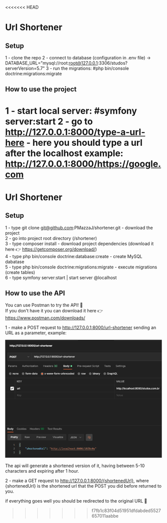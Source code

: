 <<<<<<< HEAD
# Url Shortener

## Setup

1 - clone the repo
2 - connect to database (configuration in .env file) -> DATABASE_URL="mysql://root:root@127.0.0.1:3306/studos?serverVersion=5.7"
3 - run the migrations: #php bin/console doctrine:migrations:migrate

## How to use the project

1 - start local server: #symfony server:start
2 - go to http://127.0.0.1:8000/type-a-url-here - here you should type a url after the localhost
example: http://127.0.0.1:8000/https://google.com 
=======
# Url Shortener

## Setup

1 - type git clone git@github.com:PMazzaJ/shortener.git - download the project  
2 - go into project root directory (/shortener)  
3 - type composer install - download project dependencies (download it here :point_right: https://getcomposer.org/download/)  
4 - type php bin/console doctrine:database:create - create MySQL dabatase  
5 - type php bin/console doctrine:migrations:migrate - execute migrations (create tables)  
6 - type symfony server:start | start server @localhost  

## How to use the API

You can use Postman to try the API! :postbox:     
If you don't have it you can download it here :point_right: https://www.postman.com/downloads/     

1 - make a POST request to http://127.0.0.1:8000/url-shortener sending an URL as a parameter, example:

![](images/step1.png)

The api will generate a shortened version of it, having between 5-10 characters and expiring after 1 hour.

2 - make a GET request to http://127.0.0.1:8000/{shortenedUrl}, where {shortenedUrl} is the shortened url that the POST you did before returned to you.

if everything goes well you should be redirected to the original URL :metal:
>>>>>>> f7fb1c83f04d51951dfdabded5527657011aabbe
